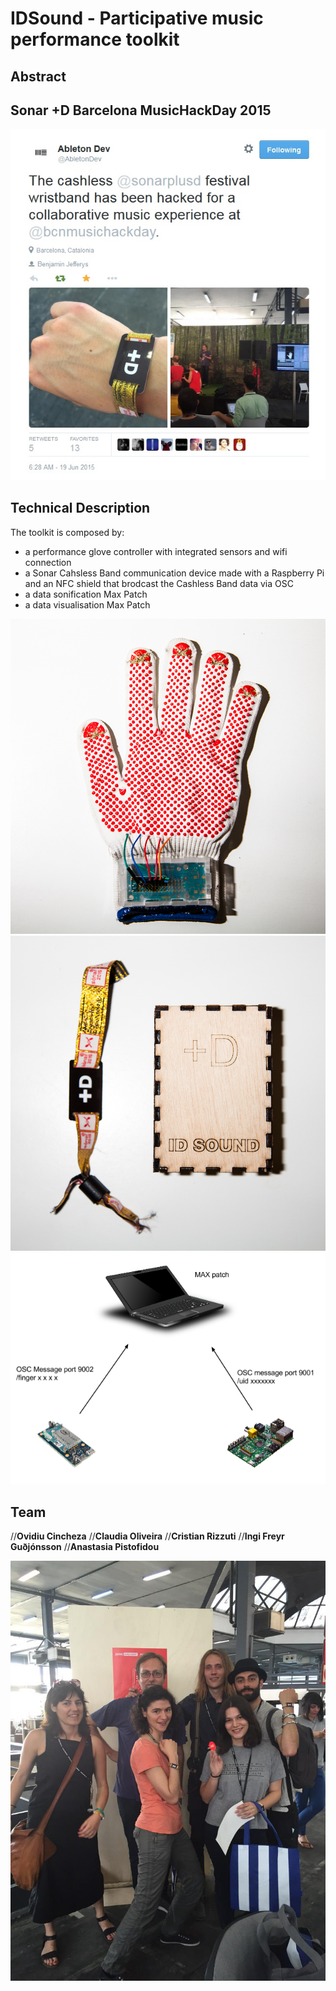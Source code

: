 # IDSound - Participative music performance toolkit
## Abstract
## Sonar +D Barcelona MusicHackDay 2015

![Tweet](https://raw.githubusercontent.com/ovicin/IDSound/master/docs/Tweet.jpg)

## Technical Description

The toolkit is composed by:
* a performance glove controller with integrated sensors and wifi connection
* a Sonar Cahsless Band communication device made with a Raspberry Pi and an NFC shield that brodcast the Cashless Band data via OSC
* a data sonification Max Patch 
* a data visualisation Max Patch

![Glove](https://raw.githubusercontent.com/ovicin/IDSound/master/docs/glove1.jpg)
![TagReader](https://raw.githubusercontent.com/ovicin/IDSound/master/docs/tag_reader.jpg)
![OSC](https://raw.githubusercontent.com/ovicin/IDSound/master/docs/osc.png)

## Team
//**Ovidiu Cincheza**
//**Claudia Oliveira**
//**Cristian Rizzuti**
//**Ingi Freyr Guðjónsson**
//**Anastasia Pistofidou**

![Team](https://raw.githubusercontent.com/ovicin/IDSound/master/docs/teamAward.jpg)
